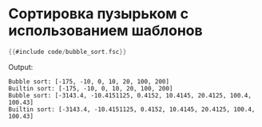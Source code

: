 # Сортировка пузырьком с использованием шаблонов

```Swift
{{#include code/bubble_sort.fsc}}
```

Output:
```
Bubble sort: [-175, -10, 0, 10, 20, 100, 200]
Builtin sort: [-175, -10, 0, 10, 20, 100, 200]
Bubble sort: [-3143.4, -10.4151125, 0.4152, 10.4145, 20.4125, 100.4, 100.43]
Builtin sort: [-3143.4, -10.4151125, 0.4152, 10.4145, 20.4125, 100.4, 100.43]
```
